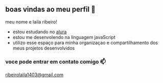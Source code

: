 ## boas vindas ao meu perfil 👋

meu nome e laila ribeiro!

- estou estudando no [alura](https://www.alura.com.br)
- estou me desenvolendo na linguagem javaScript
- utilizo esse espaço para minha organizaçao e compartilhamento dos meus projetos desenvolvidos

### voce pode entrar em contato comigo 📫

ribeirolaila1403@gmail.com

![]()
